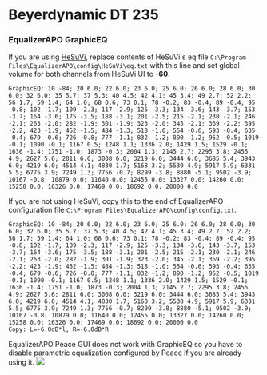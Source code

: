# Beyerdynamic DT 235
### EqualizerAPO GraphicEQ
If you are using [HeSuVi](https://sourceforge.net/projects/hesuvi/), replace contents of HeSuVi's eq file `C:\Program Files\EqualizerAPO\config\HeSuVi\eq.txt` with this line and set global volume for both channels from HeSuVi UI to **-60**.
```
GraphicEQ: 10 -84; 20 6.0; 22 6.0; 23 6.0; 25 6.0; 26 6.0; 28 6.0; 30 6.0; 32 6.0; 35 5.7; 37 5.3; 40 4.5; 42 4.1; 45 3.4; 49 2.7; 52 2.2; 56 1.7; 59 1.4; 64 1.0; 68 0.6; 73 0.1; 78 -0.2; 83 -0.4; 89 -0.4; 95 -0.8; 102 -1.7; 109 -2.3; 117 -2.9; 125 -3.3; 134 -3.6; 143 -3.7; 153 -3.7; 164 -3.6; 175 -3.5; 188 -3.1; 201 -2.5; 215 -2.1; 230 -2.1; 246 -2.1; 263 -2.0; 282 -1.9; 301 -1.9; 323 -2.0; 345 -2.1; 369 -2.2; 395 -2.2; 423 -1.9; 452 -1.5; 484 -1.3; 518 -1.0; 554 -0.6; 593 -0.4; 635 -0.4; 679 -0.6; 726 -0.8; 777 -1.1; 832 -1.2; 890 -1.2; 952 -0.5; 1019 -0.1; 1090 -0.1; 1167 0.5; 1248 1.1; 1336 2.0; 1429 1.5; 1529 -0.1; 1636 -1.4; 1751 -1.0; 1873 -0.3; 2004 1.3; 2145 2.7; 2295 3.8; 2455 4.9; 2627 5.6; 2811 6.0; 3008 6.0; 3219 6.0; 3444 6.0; 3685 5.4; 3943 6.0; 4219 6.0; 4514 4.1; 4830 1.7; 5168 3.2; 5530 4.9; 5917 5.9; 6331 5.5; 6775 3.9; 7249 1.3; 7756 -0.7; 8299 -3.8; 8880 -5.1; 9502 -3.9; 10167 -0.8; 10879 0.0; 11640 0.0; 12455 0.0; 13327 0.0; 14260 0.0; 15258 0.0; 16326 0.0; 17469 0.0; 18692 0.0; 20000 0.0
```
If you are not using HeSuVi, copy this to the end of EqualizerAPO configuration file `C:\Program Files\EqualizerAPO\config\config.txt`.
```
GraphicEQ: 10 -84; 20 6.0; 22 6.0; 23 6.0; 25 6.0; 26 6.0; 28 6.0; 30 6.0; 32 6.0; 35 5.7; 37 5.3; 40 4.5; 42 4.1; 45 3.4; 49 2.7; 52 2.2; 56 1.7; 59 1.4; 64 1.0; 68 0.6; 73 0.1; 78 -0.2; 83 -0.4; 89 -0.4; 95 -0.8; 102 -1.7; 109 -2.3; 117 -2.9; 125 -3.3; 134 -3.6; 143 -3.7; 153 -3.7; 164 -3.6; 175 -3.5; 188 -3.1; 201 -2.5; 215 -2.1; 230 -2.1; 246 -2.1; 263 -2.0; 282 -1.9; 301 -1.9; 323 -2.0; 345 -2.1; 369 -2.2; 395 -2.2; 423 -1.9; 452 -1.5; 484 -1.3; 518 -1.0; 554 -0.6; 593 -0.4; 635 -0.4; 679 -0.6; 726 -0.8; 777 -1.1; 832 -1.2; 890 -1.2; 952 -0.5; 1019 -0.1; 1090 -0.1; 1167 0.5; 1248 1.1; 1336 2.0; 1429 1.5; 1529 -0.1; 1636 -1.4; 1751 -1.0; 1873 -0.3; 2004 1.3; 2145 2.7; 2295 3.8; 2455 4.9; 2627 5.6; 2811 6.0; 3008 6.0; 3219 6.0; 3444 6.0; 3685 5.4; 3943 6.0; 4219 6.0; 4514 4.1; 4830 1.7; 5168 3.2; 5530 4.9; 5917 5.9; 6331 5.5; 6775 3.9; 7249 1.3; 7756 -0.7; 8299 -3.8; 8880 -5.1; 9502 -3.9; 10167 -0.8; 10879 0.0; 11640 0.0; 12455 0.0; 13327 0.0; 14260 0.0; 15258 0.0; 16326 0.0; 17469 0.0; 18692 0.0; 20000 0.0
Copy: L=-6.0dB*l, R=-6.0dB*R
```
EqualizerAPO Peace GUI does not work with GraphicEQ so you have to disable parametric equalization configured by Peace if you are already using it.
![](https://raw.githubusercontent.com/jaakkopasanen/AutoEq/master/results/Headphone.com/innerfidelity/onear/Beyerdynamic%20DT%20235/Beyerdynamic%20DT%20235.png)

